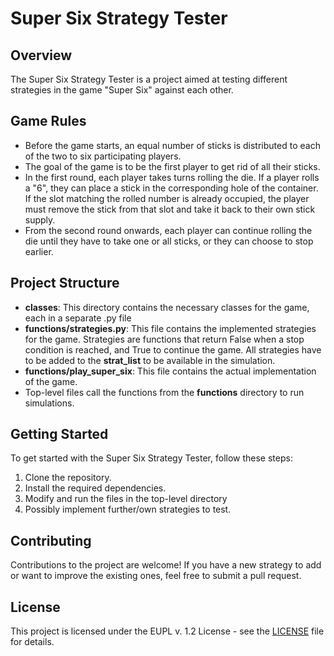 # Super Six Strategy Tester

## Overview
The Super Six Strategy Tester is a project aimed at testing different strategies in the game "Super Six" against each other. 

## Game Rules
- Before the game starts, an equal number of sticks is distributed to each of the two to six participating players.
- The goal of the game is to be the first player to get rid of all their sticks.
- In the first round, each player takes turns rolling the die. If a player rolls a "6", they can place a stick in the corresponding hole of the container. If the slot matching the rolled number is already occupied, the player must remove the stick from that slot and take it back to their own stick supply.
- From the second round onwards, each player can continue rolling the die until they have to take one or all sticks, or they can choose to stop earlier.

## Project Structure
- **classes**: This directory contains the necessary classes for the game, each in a separate .py file
- **functions/strategies.py**: This file contains the implemented strategies for the game. Strategies are functions that return False when a stop condition is reached, and True to continue the game. All strategies have to be added to the **strat_list** to be available in the simulation.
- **functions/play_super_six**: This file contains the actual implementation of the game.
- Top-level files call the functions from the **functions** directory to run simulations.

## Getting Started
To get started with the Super Six Strategy Tester, follow these steps:
1. Clone the repository.
2. Install the required dependencies.
3. Modify and run the files in the top-level directory
4. Possibly implement further/own strategies to test.

## Contributing
Contributions to the project are welcome! If you have a new strategy to add or want to improve the existing ones, feel free to submit a pull request.

## License
This project is licensed under the EUPL v. 1.2 License - see the [LICENSE](LICENSE) file for details.